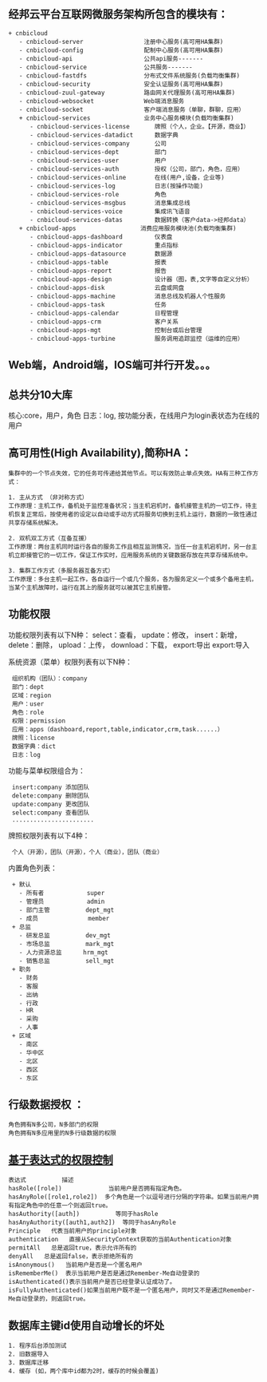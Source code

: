 ## 经邦云平台互联网微服务架构所包含的模块有：
	+ cnbicloud
       - cnbicloud-server                 注册中心服务(高可用HA集群)
       - cnbicloud-config                 配制中心服务(高可用HA集群)
	   - cnbicloud-api                    公共api服务-------
	   - cnbicloud-service                公共服务-------
       - cnbicloud-fastdfs                分布式文件系统服务(负载均衡集群)
	   - cnbicloud-security               安全认证服务(高可用HA集群)
       - cnbicloud-zuul-gateway           路由网关代理服务(高可用HA集群) 
       - cnbicloud-websocket              Web端消息服务
       - cnbicloud-socket                 客户端消息服务（单聊，群聊，应用）
	   + cnbicloud-services               业务中心服务模块(负载均衡集群)
	      - cnbicloud-services-license       牌照（个人，企业。【开源，商业】）
          - cnbicloud-services-datadict      数据字典
	      - cnbicloud-services-company       公司
	      - cnbicloud-services-dept          部门
	      - cnbicloud-services-user          用户
          - cnbicloud-services-auth          授权（公司，部门，角色，应用）
	      - cnbicloud-services-online        在线(用户,设备，企业等)
	      - cnbicloud-services-log           日志(按操作功能)
	      - cnbicloud-services-role          角色 
          - cnbicloud-services-msgbus        消息集成总线          
          - cnbicloud-services-voice         集成讯飞语音
          - cnbicloud-services-datas         数据转换（客户data->经邦data）
	   + cnbicloud-apps                  消费应用服务模块池(负载均衡集群)
          - cnbicloud-apps-dashboard         仪表盘
          - cnbicloud-apps-indicator         重点指标
          - cnbicloud-apps-datasource        数据源
          - cnbicloud-apps-table             报表
          - cnbicloud-apps-report            报告
          - cnbicloud-apps-design            设计器（图，表,文字等自定义分析）
          - cnbicloud-apps-disk              云盘或网盘
          - cnbicloud-apps-machine           消息总线及机器人个性服务
          - cnbicloud-apps-task              任务
          - cnbicloud-apps-calendar          日程管理
          - cnbicloud-apps-crm               客户关系
          - cnbicloud-apps-mgt               控制台或后台管理
          - cnbicloud-apps-turbine           服务调用追踪监控（运维的应用）


## Web端，Android端，IOS端可并行开发。。。

## 总共分10大库
   核心:core，用户，角色
   日志：log, 按功能分表，在线用户为login表状态为在线的用户

 

## 高可用性(High Availability),简称HA：

    集群中的一个节点失效，它的任务可传递给其他节点。可以有效防止单点失效。HA有三种工作方式：

    1. 主从方式 （非对称方式）
    工作原理：主机工作，备机处于监控准备状况；当主机宕机时，备机接管主机的一切工作，待主机恢复正常后，按使用者的设定以自动或手动方式将服务切换到主机上运行，数据的一致性通过共享存储系统解决。

    2. 双机双工方式（互备互援）
    工作原理：两台主机同时运行各自的服务工作且相互监测情况，当任一台主机宕机时，另一台主机立即接管它的一切工作，保证工作实时，应用服务系统的关键数据存放在共享存储系统中。

    3. 集群工作方式（多服务器互备方式）
    工作原理：多台主机一起工作，各自运行一个或几个服务，各为服务定义一个或多个备用主机，当某个主机故障时，运行在其上的服务就可以被其它主机接管。

	
## 功能权限

 功能权限列表有以下N种：
     select：查看，
     update：修改，
     insert：新增，
     delete：删除，
     upload：上传，
     download：下载，
     export:导出
     export:导入

系统资源（菜单）权限列表有以下N种：
     
     组织机构（团队）：company
     部门：dept
     区域：region
     用户：user
     角色：role
     权限：permission
     应用：apps（dashboard,report,table,indicator,crm,task......）
     牌照：license
     数据字典：dict
     日志：log

功能与菜单权限组合为：

     insert:company 添加团队
     delete:company 删除团队
     update:company 更改团队
     select:company 查看团队
     .......................

牌照权限列表有以下4种：

     个人（开源），团队（开源），个人（商业），团队（商业）

内置角色列表：

     + 默认
       - 所有者            super
       - 管理员            admin
       - 部门主管          dept_mgt
       - 成员              member
     + 总监
       - 研发总监          dev_mgt
       - 市场总监          mark_mgt
       - 人力资源总监      hrm_mgt
       - 销售总监          sell_mgt
     + 职务
       - 财务
       - 客服
       - 出纳
       - 行政
       - HR
       - 采购
       - 人事
     + 区域
       - 南区
       - 华中区
       - 北区
       - 西区
       - 东区

## 行级数据授权 ： 
    角色拥有N多公司，N多部门的权限
    角色拥有N多应用里的N多行级数据的权限

## [基于表达式的权限控制 ]( http://elim.iteye.com/blog/2247073 )  
    
    表达式          描述
    hasRole([role])             当前用户是否拥有指定角色。
    hasAnyRole([role1,role2])  多个角色是一个以逗号进行分隔的字符串。如果当前用户拥有指定角色中的任意一个则返回true。
    hasAuthority([auth])          等同于hasRole
    hasAnyAuthority([auth1,auth2])  等同于hasAnyRole
    Principle   代表当前用户的principle对象
    authentication   直接从SecurityContext获取的当前Authentication对象
    permitAll   总是返回true，表示允许所有的
    denyAll   总是返回false，表示拒绝所有的
    isAnonymous()   当前用户是否是一个匿名用户
    isRememberMe()  表示当前用户是否是通过Remember-Me自动登录的
    isAuthenticated()表示当前用户是否已经登录认证成功了。
    isFullyAuthenticated()如果当前用户既不是一个匿名用户，同时又不是通过Remember-Me自动登录的，则返回true。

## 数据库主键id使用自动增长的坏处
    1. 程序后台添加测试
    2. 旧数据导入
    3. 数据库迁移
    4. 缓存 (如，两个库中id都为2时，缓存的时候会覆盖)




